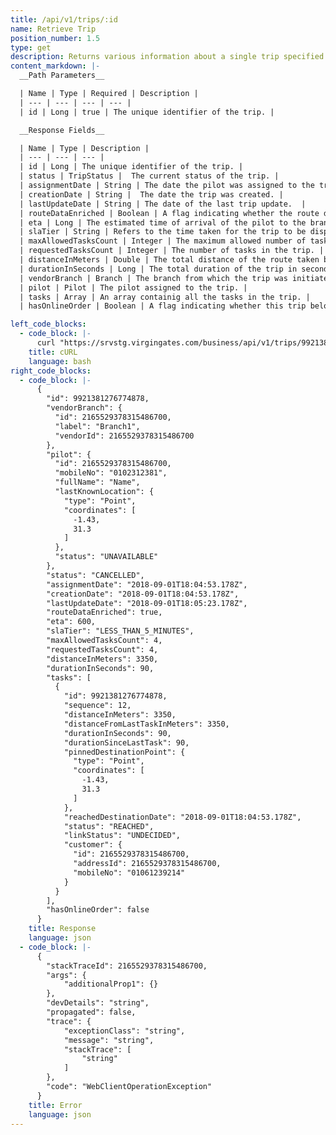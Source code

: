 ```yaml
---
title: /api/v1/trips/:id
name: Retrieve Trip
position_number: 1.5
type: get
description: Returns various information about a single trip specified by the requested ID.
content_markdown: |-
  __Path Parameters__

  | Name | Type | Required | Description |
  | --- | --- | --- | --- |
  | id | Long | true | The unique identifier of the trip. |

  __Response Fields__

  | Name | Type | Description |
  | --- | --- | --- |
  | id | Long | The unique identifier of the trip. |
  | status | TripStatus |  The current status of the trip. |
  | assignmentDate | String | The date the pilot was assigned to the trip. |
  | creationDate | String |  The date the trip was created. |
  | lastUpdateDate | String | The date of the last trip update.  |
  | routeDataEnriched | Boolean | A flag indicating whether the route data was set in the trip. |
  | eta | Long | The estimated time of arrival of the pilot to the branch. |
  | slaTier | String | Refers to the time taken for the trip to be dispatched after it was created. |
  | maxAllowedTasksCount | Integer | The maximum allowed number of tasks per trip.  |
  | requestedTasksCount | Integer | The number of tasks in the trip. |
  | distanceInMeters | Double | The total distance of the route taken by the pilot from the branch's location to the customer location. |
  | durationInSeconds | Long | The total duration of the trip in seconds. |
  | vendorBranch | Branch | The branch from which the trip was initiated. |
  | pilot | Pilot | The pilot assigned to the trip. |
  | tasks | Array | An array containig all the tasks in the trip. |
  | hasOnlineOrder | Boolean | A flag indicating whether this trip belongs to an order placed through Survv App. |

left_code_blocks:
  - code_block: |-
      curl "https://srvstg.virgingates.com/business/api/v1/trips/9921381276774878" -H "Authorization: Bearer $ACCESS_TOKEN"
    title: cURL
    language: bash
right_code_blocks:
  - code_block: |-
      {
        "id": 9921381276774878,
        "vendorBranch": {
          "id": 2165529378315486700,
          "label": "Branch1",
          "vendorId": 2165529378315486700
        },
        "pilot": {
          "id": 2165529378315486700,
          "mobileNo": "0102312381",
          "fullName": "Name",
          "lastKnownLocation": {
            "type": "Point",
            "coordinates": [
              -1.43,
              31.3
            ]
          },
          "status": "UNAVAILABLE"
        },
        "status": "CANCELLED",
        "assignmentDate": "2018-09-01T18:04:53.178Z",
        "creationDate": "2018-09-01T18:04:53.178Z",
        "lastUpdateDate": "2018-09-01T18:05:23.178Z",
        "routeDataEnriched": true,
        "eta": 600,
        "slaTier": "LESS_THAN_5_MINUTES",
        "maxAllowedTasksCount": 4,
        "requestedTasksCount": 4,
        "distanceInMeters": 3350,
        "durationInSeconds": 90,
        "tasks": [
          {
            "id": 9921381276774878,
            "sequence": 12,
            "distanceInMeters": 3350,
            "distanceFromLastTaskInMeters": 3350,
            "durationInSeconds": 90,
            "durationSinceLastTask": 90,
            "pinnedDestinationPoint": {
              "type": "Point",
              "coordinates": [
                -1.43,
                31.3
              ]
            },
            "reachedDestinationDate": "2018-09-01T18:04:53.178Z",
            "status": "REACHED",
            "linkStatus": "UNDECIDED",
            "customer": {
              "id": 2165529378315486700,
              "addressId": 2165529378315486700,
              "mobileNo": "01061239214"
            }
          }
        ],
        "hasOnlineOrder": false
      }
    title: Response
    language: json
  - code_block: |-
      {
        "stackTraceId": 2165529378315486700,
        "args": {
            "additionalProp1": {}
        },
        "devDetails": "string",
        "propagated": false,
        "trace": {
            "exceptionClass": "string",
            "message": "string",
            "stackTrace": [
                "string"
            ]
        },
        "code": "WebClientOperationException"
      }
    title: Error
    language: json
---
```



